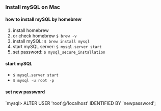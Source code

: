 ### Install mySQL on Mac 

#### how to install mySQL by homebrew
1. install homebrew 
2. or check homebrew `$ brew -v`
3. install mySQL: `$ brew install mysql`
4. start mySQL server: `$ mysql.server start`
5. set password: `$ mysql_secure_installation`

#### start mySQL
- `$ mysql.server start`
- `$ mysql -u root -p`

#### set new password
`mysql> ALTER USER 'root'@'localhost' IDENTIFIED BY 'newpassword';

 
